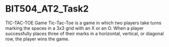 # BIT504_AT2_Task2
TIC-TAC-TOE Game
Tic-Tac-Toe is a game in which two players take turns marking the spaces in a 3x3 grid with 
an X or an O. When a player successfully places three of their marks in a horizontal, vertical, 
or diagonal row, the player wins the game.
